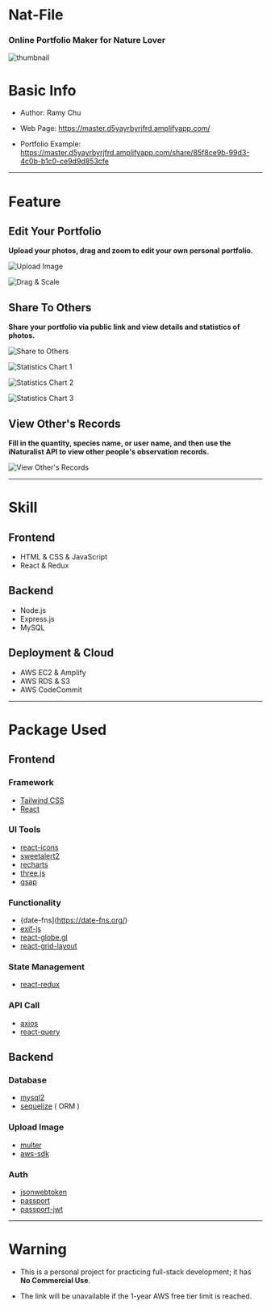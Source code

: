 # Nat-File
### Online Portfolio Maker for Nature Lover

![thumbnail](https://github.com/raamiiChu/Nat-File/assets/87169493/d8926876-c199-4f74-95fd-5a2118fda245)

# Basic Info

- Author: Ramy Chu  

- Web Page: https://master.d5yayrbyrjfrd.amplifyapp.com/  

- Portfolio Example: https://master.d5yayrbyrjfrd.amplifyapp.com/share/85f8ce9b-99d3-4c0b-b1c0-ce9d9d853cfe

---  

# Feature

## Edit Your Portfolio

**Upload your photos, drag and zoom to edit your own personal portfolio.**

![Upload Image](https://github.com/raamiiChu/Nat-File/assets/87169493/93f4094c-f3af-4f69-bdfa-394abfcc64fe)


![Drag & Scale](https://github.com/raamiiChu/Nat-File/assets/87169493/15e67dd6-90ca-4d6c-b23e-40d44da50608)



## Share To Others

**Share your portfolio via public link and view details and statistics of photos.**

![Share to Others](https://github.com/raamiiChu/Nat-File/assets/87169493/e6378eb4-62fe-4b9f-96c5-5e9ece3e73d4)

![Statistics Chart 1](https://github.com/raamiiChu/Nat-File/assets/87169493/d6330b6d-85eb-4dd9-83c2-44ef67a819a1)

![Statistics Chart 2](https://github.com/raamiiChu/Nat-File/assets/87169493/ed6392d5-8d87-4b26-bae9-41a809ab84fb)

![Statistics Chart 3](https://github.com/raamiiChu/Nat-File/assets/87169493/ccc67655-9f1b-4479-acb2-f09090f0c23f)


## View Other's Records

**Fill in the quantity, species name, or user name, and then use the iNaturalist API to view other people's observation records.**

![View Other's Records](https://github.com/raamiiChu/Nat-File/assets/87169493/eb491539-d8ca-46b4-9cd7-586caaf6bf8a)

---  

# Skill

## Frontend

- HTML & CSS & JavaScript
- React & Redux

## Backend
- Node.js
- Express.js
- MySQL

## Deployment & Cloud
- AWS EC2 & Amplify
- AWS RDS & S3
- AWS CodeCommit

---  

# Package Used  

## Frontend

### Framework 
- [Tailwind CSS](https://tailwindcss.com/)
- [React](https://react.dev/)

### UI Tools
- [react-icons](https://react-icons.github.io/react-icons/)
- [sweetalert2](https://sweetalert2.github.io/)
- [recharts](https://recharts.org/en-US/)
- [three.js](https://threejs.org/)
- [gsap](https://gsap.com/)

### Functionality
- {date-fns](https://date-fns.org/)
- [exif-js](https://github.com/exif-js/exif-js)
- [react-globe.gl](https://github.com/vasturiano/react-globe.gl)
- [react-grid-layout](https://github.com/react-grid-layout/react-grid-layout)

### State Management
- [react-redux](https://react-redux.js.org/)

### API Call
- [axios](https://axios-http.com/)
- [react-query](https://tanstack.com/query/v3/)

## Backend

### Database
- [mysql2](https://www.npmjs.com/package/mysql2)
- [sequelize](https://sequelize.org/) ( ORM )

### Upload Image
- [multer](https://www.npmjs.com/package/multer)
- [aws-sdk](https://www.npmjs.com/package/aws-sdk)

### Auth
- [jsonwebtoken](https://www.npmjs.com/package/jsonwebtoken)
- [passport](https://www.passportjs.org/docs/)
- [passport-jwt](https://www.passportjs.org/packages/passport-jwt/)

---

# Warning

- This is a personal project for practicing full-stack development; it has **No Commercial Use**.

- The link will be unavailable if the 1-year AWS free tier limit is reached.
 
